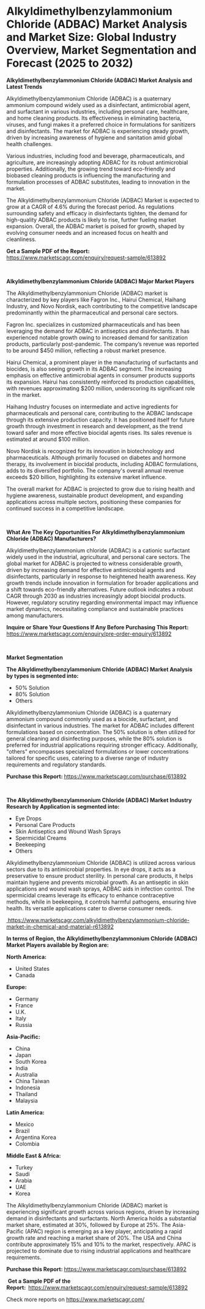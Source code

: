 <p><h1>Alkyldimethylbenzylammonium Chloride (ADBAC) Market Analysis and Market Size: Global Industry Overview, Market Segmentation and Forecast (2025 to 2032)</h1></p><p><strong>Alkyldimethylbenzylammonium Chloride (ADBAC) Market Analysis and Latest Trends</strong></p>
<p><p>Alkyldimethylbenzylammonium Chloride (ADBAC) is a quaternary ammonium compound widely used as a disinfectant, antimicrobial agent, and surfactant in various industries, including personal care, healthcare, and home cleaning products. Its effectiveness in eliminating bacteria, viruses, and fungi makes it a preferred choice in formulations for sanitizers and disinfectants. The market for ADBAC is experiencing steady growth, driven by increasing awareness of hygiene and sanitation amid global health challenges.</p><p>Various industries, including food and beverage, pharmaceuticals, and agriculture, are increasingly adopting ADBAC for its robust antimicrobial properties. Additionally, the growing trend toward eco-friendly and biobased cleaning products is influencing the manufacturing and formulation processes of ADBAC substitutes, leading to innovation in the market. </p><p>The Alkyldimethylbenzylammonium Chloride (ADBAC) Market is expected to grow at a CAGR of 4.6% during the forecast period. As regulations surrounding safety and efficacy in disinfectants tighten, the demand for high-quality ADBAC products is likely to rise, further fueling market expansion. Overall, the ADBAC market is poised for growth, shaped by evolving consumer needs and an increased focus on health and cleanliness.</p></p>
<p><strong>Get a Sample PDF of the Report:&nbsp;</strong> <a href="https://www.marketscagr.com/enquiry/request-sample/613892?utm_campaign=1895&utm_medium=2&utm_source=Github&utm_content=ia&utm_term=02022025&utm_id=alkyldimethylbenzylammonium-chloride-adbac">https://www.marketscagr.com/enquiry/request-sample/613892</a></p>
<p>&nbsp;</p>
<p><strong>Alkyldimethylbenzylammonium Chloride (ADBAC) Major Market Players</strong></p>
<p><p>The Alkyldimethylbenzylammonium Chloride (ADBAC) market is characterized by key players like Fagron Inc., Hairui Chemical, Haihang Industry, and Novo Nordisk, each contributing to the competitive landscape predominantly within the pharmaceutical and personal care sectors.</p><p>Fagron Inc. specializes in customized pharmaceuticals and has been leveraging the demand for ADBAC in antiseptics and disinfectants. It has experienced notable growth owing to increased demand for sanitization products, particularly post-pandemic. The company’s revenue was reported to be around $450 million, reflecting a robust market presence.</p><p>Hairui Chemical, a prominent player in the manufacturing of surfactants and biocides, is also seeing growth in its ADBAC segment. The increasing emphasis on effective antimicrobial agents in consumer products supports its expansion. Hairui has consistently reinforced its production capabilities, with revenues approximating $200 million, underscoring its significant role in the market.</p><p>Haihang Industry focuses on intermediate and active ingredients for pharmaceuticals and personal care, contributing to the ADBAC landscape through its extensive production capacity. It has positioned itself for future growth through investment in research and development, as the trend toward safer and more effective biocidal agents rises. Its sales revenue is estimated at around $100 million.</p><p>Novo Nordisk is recognized for its innovation in biotechnology and pharmaceuticals. Although primarily focused on diabetes and hormone therapy, its involvement in biocidal products, including ADBAC formulations, adds to its diversified portfolio. The company's overall annual revenue exceeds $20 billion, highlighting its extensive market influence.</p><p>The overall market for ADBAC is projected to grow due to rising health and hygiene awareness, sustainable product development, and expanding applications across multiple sectors, positioning these companies for continued success in a competitive landscape.</p></p>
<p>&nbsp;</p>
<p><strong>What Are The Key Opportunities For Alkyldimethylbenzylammonium Chloride (ADBAC) Manufacturers?</strong></p>
<p><p>Alkyldimethylbenzylammonium chloride (ADBAC) is a cationic surfactant widely used in the industrial, agricultural, and personal care sectors. The global market for ADBAC is projected to witness considerable growth, driven by increasing demand for effective antimicrobial agents and disinfectants, particularly in response to heightened health awareness. Key growth trends include innovation in formulation for broader applications and a shift towards eco-friendly alternatives. Future outlook indicates a robust CAGR through 2030 as industries increasingly adopt biocidal products. However, regulatory scrutiny regarding environmental impact may influence market dynamics, necessitating compliance and sustainable practices among manufacturers.</p></p>
<p><strong>Inquire or Share Your Questions If Any Before Purchasing This Report:</strong> <a href="https://www.marketscagr.com/enquiry/pre-order-enquiry/613892?utm_campaign=1895&utm_medium=2&utm_source=Github&utm_content=ia&utm_term=02022025&utm_id=alkyldimethylbenzylammonium-chloride-adbac">https://www.marketscagr.com/enquiry/pre-order-enquiry/613892</a></p>
<p>&nbsp;</p>
<p><strong>Market Segmentation</strong></p>
<p><strong>The Alkyldimethylbenzylammonium Chloride (ADBAC) Market Analysis by types is segmented into:</strong></p>
<p><ul><li>50% Solution</li><li>80% Solution</li><li>Others</li></ul></p>
<p><p>Alkyldimethylbenzylammonium Chloride (ADBAC) is a quaternary ammonium compound commonly used as a biocide, surfactant, and disinfectant in various industries. The market for ADBAC includes different formulations based on concentration. The 50% solution is often utilized for general cleaning and disinfecting purposes, while the 80% solution is preferred for industrial applications requiring stronger efficacy. Additionally, "others" encompasses specialized formulations or lower concentrations tailored for specific uses, catering to a diverse range of industry requirements and regulatory standards.</p></p>
<p><strong>Purchase this Report:&nbsp;</strong><a href="https://www.marketscagr.com/purchase/613892?utm_campaign=1895&utm_medium=2&utm_source=Github&utm_content=ia&utm_term=02022025&utm_id=alkyldimethylbenzylammonium-chloride-adbac">https://www.marketscagr.com/purchase/613892</a></p>
<p>&nbsp;</p>
<p><strong>The Alkyldimethylbenzylammonium Chloride (ADBAC) Market Industry Research by Application is segmented into:</strong></p>
<p><ul><li>Eye Drops</li><li>Personal Care Products</li><li>Skin Antiseptics and Wound Wash Sprays</li><li>Spermicidal Creams</li><li>Beekeeping</li><li>Others</li></ul></p>
<p><p>Alkyldimethylbenzylammonium Chloride (ADBAC) is utilized across various sectors due to its antimicrobial properties. In eye drops, it acts as a preservative to ensure product sterility. In personal care products, it helps maintain hygiene and prevents microbial growth. As an antiseptic in skin applications and wound wash sprays, ADBAC aids in infection control. The spermicidal creams leverage its efficacy to enhance contraceptive methods, while in beekeeping, it controls harmful pathogens, ensuring hive health. Its versatile applications cater to diverse consumer needs.</p></p>
<p><a href="https://www.marketscagr.com/alkyldimethylbenzylammonium-chloride-market-in-chemical-and-material-r613892?utm_campaign=1895&utm_medium=2&utm_source=Github&utm_content=ia&utm_term=02022025&utm_id=alkyldimethylbenzylammonium-chloride-adbac">&nbsp;https://www.marketscagr.com/alkyldimethylbenzylammonium-chloride-market-in-chemical-and-material-r613892</a></p>
<p><strong>In terms of Region, the Alkyldimethylbenzylammonium Chloride (ADBAC) Market Players available by Region are:</strong></p>
<p>
    <p> <strong> North America: </strong>
        <ul>
            <li>United States</li>
            <li>Canada</li>
        </ul>
        </p> 
    <p> <strong> Europe: </strong>
        <ul>
            <li>Germany</li>
            <li>France</li>
            <li>U.K.</li>
            <li>Italy</li>
            <li>Russia</li>
        </ul>
        </p> 
    <p> <strong> Asia-Pacific: </strong>
        <ul>
            <li>China</li>
            <li>Japan</li>
            <li>South Korea</li>
            <li>India</li>
            <li>Australia</li>
            <li>China Taiwan</li>
            <li>Indonesia</li>
            <li>Thailand</li>
            <li>Malaysia</li>
        </ul>
        </p> 
    <p> <strong> Latin America: </strong>
        <ul>
            <li>Mexico</li>
            <li>Brazil</li>
            <li>Argentina Korea</li>
            <li>Colombia</li>
        </ul>
        </p> 
    <p> <strong> Middle East & Africa: </strong>
        <ul>
            <li>Turkey</li>
            <li>Saudi</li>
            <li>Arabia</li>
            <li>UAE</li>
            <li>Korea</li>
        </ul>
    </p>
    </p>
<p><p>The Alkyldimethylbenzylammonium Chloride (ADBAC) market is experiencing significant growth across various regions, driven by increasing demand in disinfectants and surfactants. North America holds a substantial market share, estimated at 30%, followed by Europe at 25%. The Asia-Pacific (APAC) region is emerging as a key player, anticipating a rapid growth rate and reaching a market share of 20%. The USA and China contribute approximately 15% and 10% to the market, respectively. APAC is projected to dominate due to rising industrial applications and healthcare requirements.</p></p>
<p><strong>Purchase this Report: </strong><a href="https://www.marketscagr.com/purchase/613892?utm_campaign=1895&utm_medium=2&utm_source=Github&utm_content=ia&utm_term=02022025&utm_id=alkyldimethylbenzylammonium-chloride-adbac">https://www.marketscagr.com/purchase/613892</a></p>
<p>&nbsp;<strong>Get a Sample PDF of the Report:&nbsp;&nbsp;</strong><a href="https://www.marketscagr.com/enquiry/request-sample/613892?utm_campaign=1895&utm_medium=2&utm_source=Github&utm_content=ia&utm_term=02022025&utm_id=alkyldimethylbenzylammonium-chloride-adbac">https://www.marketscagr.com/enquiry/request-sample/613892</a></p>
<p><strong></strong></p>
<p>Check more reports on <a href="https://www.marketscagr.com/?utm_campaign=1895&utm_medium=2&utm_source=Github&utm_content=ia&utm_term=02022025&utm_id=alkyldimethylbenzylammonium-chloride-adbac">https://www.marketscagr.com/</a></p>